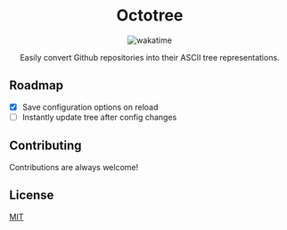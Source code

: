 <div align="center">
    <h1>Octotree</h1>
    <img alt="wakatime" src="https://wakatime.com/badge/user/44269a44-02c2-486c-a2ea-494b7071737e/project/7ba45a69-6e44-4ad7-bc35-b1a0589a2688.svg?style=for-the-badge">
    <p></p>
    <p>Easily convert Github repositories into their ASCII tree representations.</p>
</div>

## Roadmap

-   [x] Save configuration options on reload
-   [ ] Instantly update tree after config changes

## Contributing

Contributions are always welcome!

## License

[MIT](https://choosealicense.com/licenses/mit/)

